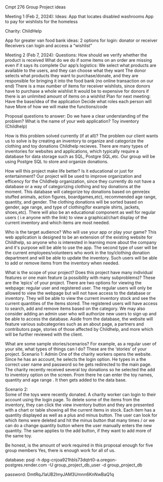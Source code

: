 Cmpt 276 Group Project ideas

Meeting 1  (Feb 2, 2024): 
Ideas: 
App that locates disabled washrooms
App to pay for wishlists for the homeless

Charity: 
ChildHelp 

App for greater van food bank ideas: 
2 options for login: donator or receiver 
Receivers can login and access a “wishlist”

Meeting 2  (Feb 7, 2024): 
Questions: 
How should we verify whether the product is received
What do we do if some items on an order are missing even if it says its complete 
Our app’s logistics: 
We select what products are available to the users, and they can choose what they want 
The donor selects what products they want to purchase/donate, and they are responsible for bringing it into the food bank (no online transaction on our end) 
There is a max number of items for receiver wishlists, since donors have to purchase a whole wishlist 
It would be to expensive for donors if there is an unlimited amount of items on a wishlist 
Plan for next meeting: 
Have the base/idea of the application 
Decide what roles each person will have 
More of how we will make the functions/code




Proposal questions to answer: 
Do we have a clear understanding of the problem?
What is the name of your web application?
Toy inventory (Childhelp)


How is this problem solved currently (if at all)?
The problem our client wants us to solve is by creating an inventory to organize and categorize the clothing and toy donations Childhelp recieves. There are many types of inventories for websites and applications, which typically require a database for data storage such as SQL, Postgre SQL,etc. Our group will be using Postgre SQL to store and organize donations. 

How will this project make life better? Is it educational or just for entertainment?
Our project will be used to improve organization and efficency for the Childhelp organization, since they currently do not have a database or a way of categorizing clothing and toy donations at the moment. This database will categorize toy donations based on genre(ex stuffed animals, action figures, boardgames,etc), recommended age range, quantity, and gender. The clothing donations will be sorted based on gender, age range, and type of clothing(for example shirts, jackets, shoes,etc). There will also be an educational component as well for regular users ( i.e anyone with the link) to view a graphical/chart display of the current inventory and which items are most needed.


Who is the target audience? Who will use your app or play your game?
This web application is designed to be an extension of the existing website for Childhelp, so anyone who is interested in learning more about the company and it's purpose will be able to use the app. The second type of user will be the current employees/volunteers who work in the toy/clothing donation department and will be able to update the inventory. Such users will be able to add or remove items from the inventory when needed.

What is the scope of your project?
Does this project have many individual features or one main feature (a possibility with many subproblems)? These are the ‘epics’ of your project.
There are two options for viewing the webpage: regular user and registered user. The regular users will only be allowed to view the webpage but will not have access to the database or inventory. They will be able to view the current inventory stock and see the current quantities of the items stored. The registered users will have access to search, add and remove items based on the category. We may also consider adding an admin user who will authorize new users to sign up and be able to access the database. Aside from the database, the website will feature various subcategories such as an about page, a partners and contributors page, stories of those affected by Childhelp, and more which will be further reviewed with the client.


What are some sample stories/scenarios? For example, as a regular user of your site, what types of things can I do?  These are the ‘stories’ of your project.
Scenario 1: Admin
One of the charity workers opens the website. Since he has an account, he selects the login option. He types in a the correct user name and password so he gets redirected to the main page. The charity recently received several toy donations so he selected the add to inventory option on the screen. From there he can enter the toy names, quantity and age range . It then gets added to the data base.


Scenario 2:  
	Some of the toys were recently donated. A charity worker can login to their account using the login page. To delete some of the items from the inventory, they can click the view inventory button and they are presented with a chart or table showing all the current items in stock. Each item has a quantity displayed as well as a plus and minus button. The user can look for which items were deleted and hit the minus button that many times / or we can do a change quantity button where the user manually enters the new quantity. The same applies to the add button, if they want to add more of the same toy. 


Be honest, is the amount of work required in this proposal enough for five group members
Yes, there is enough work for all of us.  


database:  psql -h dpg-cnjoa921hbls73dqtrt0-a.oregon-postgres.render.com -U group_project_db_user -d group_project_db

password: DmtRqJ1aUB2ImyJAM3Umnn6KnNwBaQ1q


